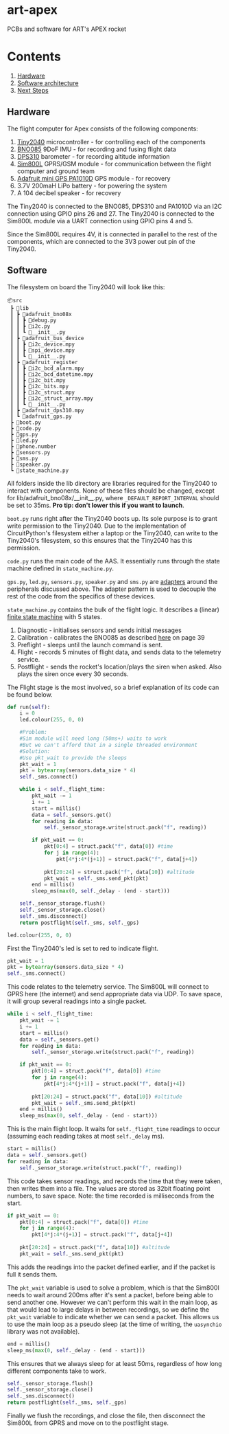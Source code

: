 # art-apex
PCBs and software for ART's APEX rocket

# Contents

1. [Hardware](#Hardware)
2. [Software architecture](#SoftwareArchitecture)
3. [Next Steps](#NextSteps)

## Hardware

The flight computer for Apex consists of the following components:

1. [Tiny2040](https://shop.pimoroni.com/products/tiny-2040) microcontroller - for controlling each of the components
2. [BNO085](https://learn.adafruit.com/adafruit-9-dof-orientation-imu-fusion-breakout-bno085) 9DoF IMU - for recording and fusing flight data
3. [DPS310](https://www.infineon.com/cms/en/product/sensor/pressure-sensors/pressure-sensors-for-iot/dps310/) barometer - for recording altitude information
4. [Sim800L](https://nettigo.eu/products/sim800l-gsm-grps-module) GPRS/GSM module - for communication between the flight computer and ground team
5. [Adafruit mini GPS PA1010D](https://www.adafruit.com/product/4415) GPS module - for recovery
6. 3.7V 200maH LiPo battery - for powering the system
7. A 104 decibel speaker - for recovery

The Tiny2040 is connected to the BNO085, DPS310 and PA1010D via an I2C connection using GPIO pins 26 and 27. The Tiny2040 is connected to the Sim800L module via a UART connection using GPIO pins 4 and 5.

Since the Sim800L requires 4V, it is connected in parallel to the rest of the components, which are connected to the 3V3 power out pin of the Tiny2040.

## Software

The filesystem on board the Tiny2040 will look like this:
```
📦src
 ┣ 📂lib
 ┃ ┣ 📂adafruit_bno08x
 ┃ ┃ ┣ 📜debug.py
 ┃ ┃ ┣ 📜i2c.py
 ┃ ┃ ┗ 📜__init__.py
 ┃ ┣ 📂adafruit_bus_device
 ┃ ┃ ┣ 📜i2c_device.mpy
 ┃ ┃ ┣ 📜spi_device.mpy
 ┃ ┃ ┗ 📜__init__.py
 ┃ ┣ 📂adafruit_register
 ┃ ┃ ┣ 📜i2c_bcd_alarm.mpy
 ┃ ┃ ┣ 📜i2c_bcd_datetime.mpy
 ┃ ┃ ┣ 📜i2c_bit.mpy
 ┃ ┃ ┣ 📜i2c_bits.mpy
 ┃ ┃ ┣ 📜i2c_struct.mpy
 ┃ ┃ ┣ 📜i2c_struct_array.mpy
 ┃ ┃ ┗ 📜__init__.py
 ┃ ┣ 📜adafruit_dps310.mpy
 ┃ ┗ 📜adafruit_gps.py
 ┣ 📜boot.py
 ┣ 📜code.py
 ┣ 📜gps.py
 ┣ 📜led.py
 ┣ 📜phone.number
 ┣ 📜sensors.py
 ┣ 📜sms.py
 ┣ 📜speaker.py
 ┗ 📜state_machine.py
```

All folders inside the lib directory are libraries required for the Tiny2040 to interact with components. None of these files should be changed, except for lib/adafruit_bno08x/\_\_init__.py, where `_DEFAULT_REPORT_INTERVAL` should be set to 35ms. **Pro tip: don't lower this if you want to launch**.

`boot.py` runs right after the Tiny2040 boots up. Its sole purpose is to grant write permission to the Tiny2040. Due to the implementation of CircuitPython's filesystem either a laptop or the Tiny2040, can write to the Tiny2040's filesystem, so this ensures that the Tiny2040 has this permission.

`code.py` runs the main code of the AAS. It essentially runs through the state machine defined in `state_machine.py`.

`gps.py`, `led.py`, `sensors.py`, `speaker.py` and `sms.py` are [adapters](https://www.tutorialspoint.com/design_pattern/adapter_pattern.htm) around the peripherals discussed above. The adapter pattern is used to decouple the rest of the code from the specifics of these devices.

`state_machine.py` contains the bulk of the flight logic. It describes a (linear) [finite state machine](https://en.wikipedia.org/wiki/Finite-state_machine) with 5 states.

1. Diagnostic - initialises sensors and sends initial messages
2. Calibration - calibrates the BNO085 as described [here](https://www.ceva-dsp.com/wp-content/uploads/2019/10/BNO080_085-Datasheet.pdf) on page 39
3. Preflight - sleeps until the launch command is sent.
4. Flight - records 5 minutes of flight data, and sends data to the telemetry service.
5. Postflight - sends the rocket's location/plays the siren when asked. Also plays the siren once every 30 seconds.

The Flight stage is the most involved, so a brief explanation of its code can be found below.

```py
def run(self):
    i = 0
    led.colour(255, 0, 0)

    #Problem:
    #Sim module will need long (50ms+) waits to work
    #But we can't afford that in a single threaded environment
    #Solution:
    #Use pkt_wait to provide the sleeps
    pkt_wait = 1
    pkt = bytearray(sensors.data_size * 4)
    self._sms.connect()

    while i < self._flight_time:
        pkt_wait -= 1
        i += 1
        start = millis()
        data = self._sensors.get()
        for reading in data:
            self._sensor_storage.write(struct.pack("f", reading))

        if pkt_wait == 0:
            pkt[0:4] = struct.pack("f", data[0]) #time
            for j in range(4):
                pkt[4*j:4*(j+1)] = struct.pack("f", data[j+4])
            
            pkt[20:24] = struct.pack("f", data[10]) #altitude
            pkt_wait = self._sms.send_pkt(pkt)
        end = millis()
        sleep_ms(max(0, self._delay - (end - start)))

    self._sensor_storage.flush()
    self._sensor_storage.close()
    self._sms.disconnect()
    return postflight(self._sms, self._gps)
```

```py
led.colour(255, 0, 0)
```
First the Tiny2040's led is set to red to indicate flight.

```py
pkt_wait = 1
pkt = bytearray(sensors.data_size * 4)
self._sms.connect()
```
This code relates to the telemetry service. The Sim800L will connect to GPRS here (the internet) and send appropriate data via UDP. To save space, it will group several readings into a single packet.

```py
while i < self._flight_time:
    pkt_wait -= 1
    i += 1
    start = millis()
    data = self._sensors.get()
    for reading in data:
        self._sensor_storage.write(struct.pack("f", reading))

    if pkt_wait == 0:
        pkt[0:4] = struct.pack("f", data[0]) #time
        for j in range(4):
            pkt[4*j:4*(j+1)] = struct.pack("f", data[j+4])
        
        pkt[20:24] = struct.pack("f", data[10]) #altitude
        pkt_wait = self._sms.send_pkt(pkt)
    end = millis()
    sleep_ms(max(0, self._delay - (end - start)))
```

This is the main flight loop. It waits for `self._flight_time` readings to occur (assuming each reading takes at most `self._delay` ms).

```py
start = millis()
data = self._sensors.get()
for reading in data:
    self._sensor_storage.write(struct.pack("f", reading))
```
This code takes sensor readings, and records the time that they were taken, then writes them into a file. The values are stored as 32bit floating point numbers, to save space.
Note: the time recorded is milliseconds from the start.

```py
if pkt_wait == 0:
    pkt[0:4] = struct.pack("f", data[0]) #time
    for j in range(4):
        pkt[4*j:4*(j+1)] = struct.pack("f", data[j+4])
    
    pkt[20:24] = struct.pack("f", data[10]) #altitude
    pkt_wait = self._sms.send_pkt(pkt)
```
This adds the readings into the packet defined earlier, and if the packet is full it sends them.

The `pkt_wait` variable is used to solve a problem, which is that the Sim800l needs to wait around 200ms after it's sent a packet, before being able to send another one. However we can't perform this wait in the main loop, as that would lead to large delays in between recordings, so we define the `pkt_wait` variable to indicate whether we can send a packet. This allows us to use the main loop as a pseudo sleep (at the time of writing, the `uasynchio` library was not available).


```py
end = millis()
sleep_ms(max(0, self._delay - (end - start)))
```
This ensures that we always sleep for at least 50ms, regardless of how long different components take to work.

```py
self._sensor_storage.flush()
self._sensor_storage.close()
self._sms.disconnect()
return postflight(self._sms, self._gps)
```
Finally we flush the recordings, and close the file, then disconnect the Sim800L from GPRS and move on to the postflight stage.
